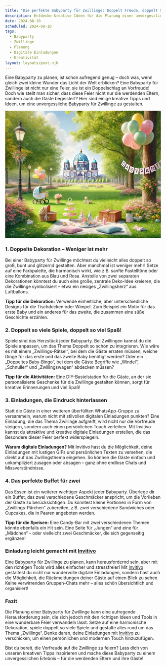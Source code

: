 ```yaml
---
title: "Die perfekte Babyparty für Zwillinge: Doppelt Freude, doppelt Spaß!"
description: Entdecke kreative Ideen für die Planung einer unvergesslichen Babyparty für Zwillinge, inklusive einzigartiger Dekorationstipps und personalisierten digitalen Einladungen.
date: 2024-08-10
scheduled: 2024-08-10
tags:
  - Babyparty
  - Zwillinge
  - Planung
  - Digitale Einladungen
  - Kreativität
layout: layouts/post.njk
---
```


Eine Babyparty zu planen, ist schon aufregend genug – doch was, wenn gleich zwei kleine Wunder das Licht der Welt erblicken? Eine Babyparty für Zwillinge ist nicht nur eine Feier, sie ist ein Doppelschlag an Vorfreude! Doch wie stellt man sicher, dass diese Feier nicht nur die werdenden Eltern, sondern auch die Gäste begeistert? Hier sind einige kreative Tipps und Ideen, um eine unvergessliche Babyparty für Zwillinge zu gestalten.

![Babyparty für Zwillinge](/img/picnic-park.webp)

### 1. **Doppelte Dekoration – Weniger ist mehr**

Bei einer Babyparty für Zwillinge möchtest du vielleicht alles doppelt so groß, bunt und glitzernd gestalten. Aber manchmal ist weniger mehr! Setze auf eine Farbpalette, die harmonisch wirkt, wie z.B. sanfte Pastelltöne oder eine Kombination aus Blau und Rosa. Anstelle von zwei separaten Dekorationen könntest du auch eine große, zentrale Deko-Idee kreieren, die die Zwillinge symbolisiert – etwa ein riesiges „Zwillingsherz“ aus Luftballons.

**Tipp für die Dekoration:** Verwende einheitliche, aber unterschiedliche Designs für die Tischdecken oder Wimpel. Zum Beispiel ein Motiv für das erste Baby und ein anderes für das zweite, die zusammen eine süße Geschichte erzählen.

### 2. **Doppelt so viele Spiele, doppelt so viel Spaß!**

Spiele sind das Herzstück jeder Babyparty. Bei Zwillingen kannst du die Spiele anpassen, um das Thema Doppelt so schön zu integrieren. Wie wäre es mit einem „Zwillings-Rätsel“, bei dem die Gäste erraten müssen, welche Dinge für das erste und das zweite Baby benötigt werden? Oder ein „Doppeltes Baby-Bingo“, bei dem die Gäste Begriffe wie „Windel“, „Schnuller“ und „Zwillingswagen“ abdecken müssen?

**Tipp für die Aktivitäten:** Eine DIY-Bastelstation für die Gäste, an der sie personalisierte Geschenke für die Zwillinge gestalten können, sorgt für kreative Erinnerungen und viel Spaß!

### 3. **Einladungen, die Eindruck hinterlassen**

Statt die Gäste in einer weiteren überfüllten WhatsApp-Gruppe zu versammeln, warum nicht mit stilvollen digitalen Einladungen punkten? Eine Einladung, die das Thema Zwillinge aufgreift, wird nicht nur die Vorfreude steigern, sondern auch einen persönlichen Touch verleihen. Mit Invitivo kannst du attraktive und kreative digitale Einladungen erstellen, die das Besondere dieser Feier perfekt widerspiegeln.

**Warum digitale Einladungen?** Mit Invitivo hast du die Möglichkeit, deine Einladungen mit lustigen GIFs und persönlichen Texten zu versehen, die direkt auf das Zwillingsthema eingehen. So können die Gäste einfach und unkompliziert zusagen oder absagen – ganz ohne endlose Chats und Missverständnisse.

### 4. **Das perfekte Buffet für zwei**

Das Essen ist ein weiterer wichtiger Aspekt jeder Babyparty. Überlege dir ein Buffet, das zwei verschiedene Geschmäcker anspricht, um die Vorlieben der Gäste zu berücksichtigen. Du könntest kleine Portionen in Form von „Zwillings-Pärchen“ zubereiten, z.B. zwei verschiedene Sandwiches oder Cupcakes, die in Paaren angeboten werden.

**Tipp für die Speisen:** Eine Candy-Bar mit zwei verschiedenen Themen könnte ebenfalls ein Hit sein. Eine Seite für „Jungen“ und eine für „Mädchen“ – oder vielleicht zwei Geschmäcker, die sich gegenseitig ergänzen!

### **Einladung leicht gemacht mit [Invitivo](https://invitivo.com/create)**

Eine Babyparty für Zwillinge zu planen, kann herausfordernd sein, aber mit den richtigen Tools wird alles einfacher und stressfreier! Mit [Invitivo](https://invitivo.com/) gestaltest du nicht nur wundervolle digitale Einladungen, sondern hast auch die Möglichkeit, die Rückmeldungen deiner Gäste auf einen Blick zu sehen. Keine verwirrenden Gruppen-Chats mehr – alles schön übersichtlich und organisiert!

### **Fazit**

Die Planung einer Babyparty für Zwillinge kann eine aufregende Herausforderung sein, die sich jedoch mit den richtigen Ideen und Tools in eine wunderbare Feier verwandeln lässt. Setze auf eine harmonische Dekoration, spiele doppelt so viele Spiele und gestalte alles rund um das Thema „Zwillinge“. Denke daran, deine Einladungen mit [Invitivo](https://invitivo.com) zu verschicken, um einen persönlichen und modernen Touch hinzuzufügen.

Bist du bereit, die Vorfreude auf die Zwillinge zu feiern? Lass dich von unseren kreativen Tipps inspirieren und mache diese Babyparty zu einem unvergesslichen Erlebnis – für die werdenden Eltern und ihre Gäste!
